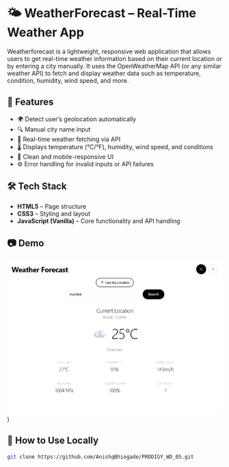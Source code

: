 # 🌤️ WeatherForecast – Real-Time Weather App

Weatherforecast is a lightweight, responsive web application that allows users to get real-time weather information based on their current location or by entering a city manually. It uses the OpenWeatherMap API (or any similar weather API) to fetch and display weather data such as temperature, condition, humidity, wind speed, and more.

## 🚀 Features

- 🌍 Detect user’s geolocation automatically
- 🔍 Manual city name input
- 📡 Real-time weather fetching via API
- 🌡️ Displays temperature (°C/°F), humidity, wind speed, and conditions
- 🎨 Clean and mobile-responsive UI
- ⚙️ Error handling for invalid inputs or API failures

## 🛠️ Tech Stack

- **HTML5** – Page structure
- **CSS3** – Styling and layout
- **JavaScript (Vanilla)** – Core functionality and API handling

## 📷 Demo

![ Demo ](image/Screenshot%202025-07-05%20173904.png))

## 🧪 How to Use Locally

```bash
git clone https://github.com/AnishqBhiogade/PRODIGY_WD_05.git

```
